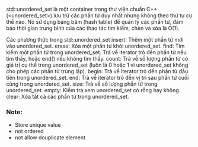 std::unordered_set là một container trong thư viện chuẩn C++ (<unordered_set>) lưu trữ các phần tử duy nhất nhưng không theo thứ tự cụ thể nào. Nó sử dụng bảng băm (hash table) để quản lý các phần tử, đảm bảo thời gian trung bình của các thao tác tìm kiếm, chèn và xóa là O(1).

Các phương thức trong std::unordered_set
insert: Thêm một phần tử mới vào unordered_set.
erase: Xóa một phần tử khỏi unordered_set.
find: Tìm kiếm một phần tử trong unordered_set. Trả về iterator trỏ đến phần tử nếu tìm thấy, hoặc end() nếu không tìm thấy.
count: Trả về số lượng phần tử có giá trị cụ thể trong unordered_set (luôn là 0 hoặc 1 vì unordered_set không cho phép các phần tử trùng lặp).
begin: Trả về iterator trỏ đến phần tử đầu tiên trong unordered_set.
end: Trả về iterator trỏ đến vị trí sau phần tử cuối cùng trong unordered_set.
size: Trả về số lượng phần tử trong unordered_set.
empty: Kiểm tra xem unordered_set có rỗng hay không.
clear: Xóa tất cả các phần tử trong unordered_set.


### Note:

- Store unique value
- not ordered
- not allow douplicate element